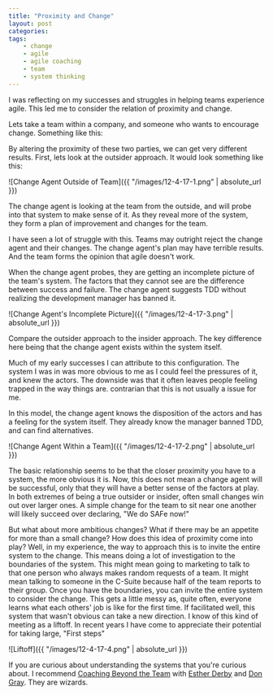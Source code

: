 ```yaml
---
title: "Proximity and Change"
layout: post
categories:
tags:
    - change
    - agile
    - agile coaching
    - team
    - system thinking
---
```

I was reflecting on my successes and struggles in helping teams experience agile. This led me to consider the relation 
of proximity and change. 

Lets take a team within a company, and someone who wants to encourage change. Something like this:


By altering the proximity of these two parties, we can get very different results. First, lets look at the outsider 
approach. It would look something like this:

![Change Agent Outside of Team]({{ "/images/12-4-17-1.png" | absolute_url }})

The change agent is looking at the team from the outside, and will probe into that system to make sense of it. 
As they reveal more of the system, they form a plan of improvement and changes for the team.

I have seen a lot of struggle with this. Teams may outright reject the change agent and their changes. 
The change agent's plan may have terrible results. And the team forms the opinion that agile doesn't work.

When the change agent probes, they are getting an incomplete picture of the team's system. The factors that they cannot 
see are the difference between success and failure. The change agent suggests TDD without realizing the development 
manager has banned it.

![Change Agent's Incomplete Picture]({{ "/images/12-4-17-3.png" | absolute_url }})

Compare the outsider approach to the insider approach. The key difference here being that the change agent exists 
within the system itself. 

Much of my early successes I can attribute to this configuration. The system I was in was more obvious to me as I 
could feel the pressures of it, and knew the actors. The downside was that it often leaves people feeling trapped in 
the way things are.  contrarian that this is not usually a issue for me.

In this model, the change agent knows the disposition of the actors and has a feeling for the system itself. They 
already know the manager banned TDD, and can find alternatives.

![Change Agent Within a Team]({{ "/images/12-4-17-2.png" | absolute_url }})

The basic relationship seems to be that the closer proximity you have to a system, the more obvious it is. Now, this 
does not mean a change agent will be successful, only that they will have a better sense of the factors at play. In 
both extremes of being a true outsider or insider, often small changes win out over larger ones. A simple change for 
the team to sit near one another will likely succeed over declaring, "We do SAFe now!"

But what about more ambitious changes? What if there may be an appetite for more than a small change? How does this 
idea of proximity come into play? Well, in my experience, the way to approach this is to invite the entire system to 
the change. This means doing a lot of investigation to the boundaries of the system. This might mean going to marketing 
to talk to that one person who always makes random requests of a team. It might mean talking to someone in the C-Suite 
because half of the team reports to their group. Once you have the boundaries, you can invite the entire system to 
consider the change. This gets a little messy as, quite often, everyone learns what each others' job is like for the 
first time. If facilitated well, this system that wasn't obvious can take a new direction. I know of this kind of 
meeting as a liftoff. In recent years I have come to appreciate their potential for taking large, "First steps"

![Liftoff]({{ "/images/12-4-17-4.png" | absolute_url }})

If you are curious about understanding the systems that you're curious about. I recommend [Coaching Beyond the
Team](https://coachingbeyondtheteam.com/)
with [Esther Derby](https://twitter.com/estherderby) and [Don Gray](https://twitter.com/donaldegray). They are wizards.


